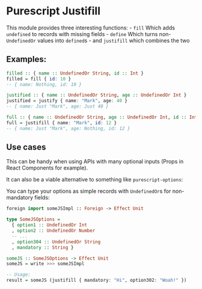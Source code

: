 # Purescript Justifill

This module provides three interesting functions:
    - `fill` Which adds `undefined` to records with missing fields
    - `define` Which turns non-`UndefinedOr` values into `defined`s
    -  and `justifill` which combines the two

## Examples:
```purescript
filled :: { name :: UndefinedOr String, id :: Int }
filled = fill { id: 10 }
-- { name: Nothing, id: 10 }
```

```purescript
justified :: { name :: UndefinedOr String, age :: UndefinedOr Int }
justified = justify { name: "Mark", age: 40 }
-- { name: Just "Mark", age: Just 40 }
```

```purescript
full :: { name :: UndefinedOr String, age :: UndefinedOr Int, id :: Int }
full = justifill { name: "Mark", id: 12 }
-- { name: Just "Mark", age: Nothing, id: 12 }
```

## Use cases
This can be handy when using APIs with many optional inputs (Props in React Components for example).

It can also be a viable alternative to something like `purescript-options`:

You can type your options as simple records with `UndefinedOr`s for non-mandatory fields:

```purescript
foreign import someJSImpl :: Foreign -> Effect Unit

type SomeJSOptions =
  { option1 :: UndefinedOr Int
  , option2 :: UndefinedOr Number
  -- ...
  , option304 :: UndefinedOr String
  , mandatory :: String }

someJS :: SomeJSOptions -> Effect Unit
someJS = write >>> someJSImpl

-- Usage:
result = someJS (justifill { mandatory: "Hi", option302: "Woah!" })
```
